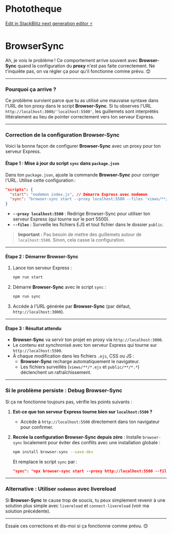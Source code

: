# Phototheque

[Edit in StackBlitz next generation editor ⚡️](https://stackblitz.com/~/github.com/RusselTano/Phototheque)


# BrowserSync

Ah, je vois le problème ! Ce comportement arrive souvent avec **Browser-Sync** quand la configuration du **proxy** n'est pas faite correctement. Ne t'inquiète pas, on va régler ça pour qu'il fonctionne comme prévu. 😊

---

### **Pourquoi ça arrive ?**
Ce problème survient parce que tu as utilisé une mauvaise syntaxe dans l'URL de ton proxy dans le script **Browser-Sync**. Si tu observes l'URL `http://localhost:3000/'localhost:5500'`, les guillemets sont interprétés littéralement au lieu de pointer correctement vers ton serveur Express.

---

### **Correction de la configuration Browser-Sync**

Voici la bonne façon de configurer **Browser-Sync** avec un proxy pour ton serveur Express.

#### **Étape 1 : Mise à jour du script `sync` dans `package.json`**
Dans ton `package.json`, ajuste la commande **Browser-Sync** pour corriger l'URL. Utilise cette configuration :

```json
"scripts": {
  "start": "nodemon index.js", // Démarre Express avec nodemon
  "sync": "browser-sync start --proxy localhost:5500 --files 'views/**/*.ejs, public/**/*.*'"
}
```

- **`--proxy localhost:5500`** : Redirige Browser-Sync pour utiliser ton serveur Express (qui tourne sur le port 5500).
- **`--files`** : Surveille les fichiers EJS et tout fichier dans le dossier `public`.

> **Important :** Pas besoin de mettre des guillemets autour de `localhost:5500`. Sinon, cela casse la configuration.

---

#### **Étape 2 : Démarrer Browser-Sync**
1. Lance ton serveur Express :
   ```bash
   npm run start
   ```

2. Démarre **Browser-Sync** avec le script `sync` :
   ```bash
   npm run sync
   ```

3. Accède à l'URL générée par **Browser-Sync** (par défaut, `http://localhost:3000`).

---

#### **Étape 3 : Résultat attendu**
- **Browser-Sync** va servir ton projet en proxy via `http://localhost:3000`.
- Le contenu est synchronisé avec ton serveur Express qui tourne sur `http://localhost:5500`.
- À chaque modification dans les fichiers `.ejs`, CSS ou JS :
  - **Browser-Sync** recharge automatiquement le navigateur.
  - Les fichiers surveillés (`views/**/*.ejs` et `public/**/*.*`) déclenchent un rafraîchissement.

---

### **Si le problème persiste : Debug Browser-Sync**
Si ça ne fonctionne toujours pas, vérifie les points suivants :
1. **Est-ce que ton serveur Express tourne bien sur `localhost:5500` ?**
   - Accède à `http://localhost:5500` directement dans ton navigateur pour confirmer.
2. **Recrée la configuration Browser-Sync depuis zéro** :
   Installe `browser-sync` localement pour éviter des conflits avec une installation globale :
   ```bash
   npm install browser-sync --save-dev
   ```

   Et remplace le script `sync` par :
   ```json
   "sync": "npx browser-sync start --proxy http://localhost:5500 --files 'views/**/*.ejs, public/**/*.*'"
   ```

---

### **Alternative : Utiliser `nodemon` avec livereload**
Si **Browser-Sync** te cause trop de soucis, tu peux simplement revenir à une solution plus simple avec `livereload` et `connect-livereload` (voir ma solution précédente).

---

Essaie ces corrections et dis-moi si ça fonctionne comme prévu. 😊
